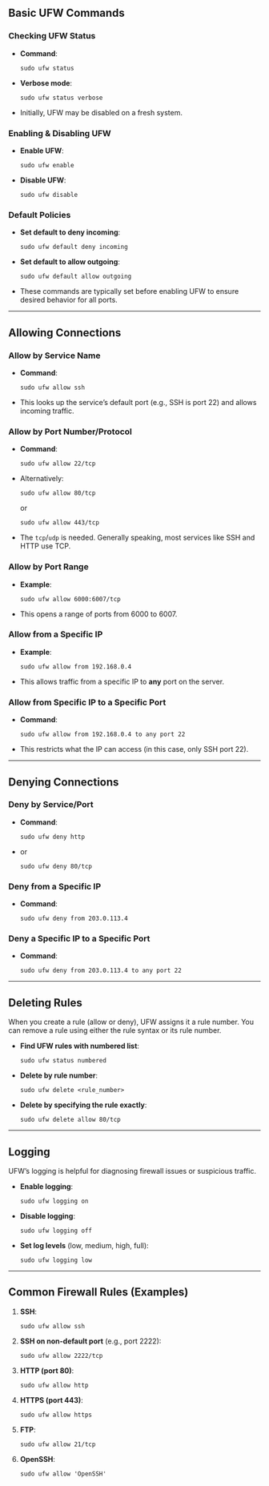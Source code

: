 ## Basic UFW Commands

### Checking UFW Status

- **Command**:
    
    ```
    sudo ufw status
    ```
    
- **Verbose mode**:
    
    ```
    sudo ufw status verbose
    ```
    
- Initially, UFW may be disabled on a fresh system.

### Enabling & Disabling UFW

- **Enable UFW**:
    
    ```
    sudo ufw enable
    ```
    
- **Disable UFW**:
    
    ```
    sudo ufw disable
    ```
    

### Default Policies

- **Set default to deny incoming**:
    
    ```
    sudo ufw default deny incoming
    ```
    
- **Set default to allow outgoing**:
    
    ```
    sudo ufw default allow outgoing
    ```
    
- These commands are typically set before enabling UFW to ensure desired behavior for all ports.

---

## Allowing Connections

### Allow by Service Name

- **Command**:
    
    ```
    sudo ufw allow ssh
    ```
    
- This looks up the service’s default port (e.g., SSH is port 22) and allows incoming traffic.

### Allow by Port Number/Protocol

- **Command**:
    
    ```
    sudo ufw allow 22/tcp
    ```
    
- Alternatively:
    
    ```
    sudo ufw allow 80/tcp
    ```
    
    or
    
    ```
    sudo ufw allow 443/tcp
    ```
    
- The `tcp`/`udp` is needed. Generally speaking, most services like SSH and HTTP use TCP.

### Allow by Port Range

- **Example**:
    
    ```
    sudo ufw allow 6000:6007/tcp
    ```
    
- This opens a range of ports from 6000 to 6007.

### Allow from a Specific IP

- **Example**:
    
    ```
    sudo ufw allow from 192.168.0.4
    ```
    
- This allows traffic from a specific IP to **any** port on the server.

### Allow from Specific IP to a Specific Port

- **Command**:
    
    ```
    sudo ufw allow from 192.168.0.4 to any port 22
    ```
    
- This restricts what the IP can access (in this case, only SSH port 22).

---

## Denying Connections

### Deny by Service/Port

- **Command**:
    
    ```
    sudo ufw deny http
    ```
    
- or
    
    ```
    sudo ufw deny 80/tcp
    ```
    

### Deny from a Specific IP

- **Command**:
    
    ```
    sudo ufw deny from 203.0.113.4
    ```
    

### Deny a Specific IP to a Specific Port

- **Command**:
    
    ```
    sudo ufw deny from 203.0.113.4 to any port 22
    ```
    

---

## Deleting Rules

When you create a rule (allow or deny), UFW assigns it a rule number. You can remove a rule using either the rule syntax or its rule number.

- **Find UFW rules with numbered list**:
    
    ```
    sudo ufw status numbered
    ```
    
- **Delete by rule number**:
    
    ```
    sudo ufw delete <rule_number>
    ```
    
- **Delete by specifying the rule exactly**:
    
    ```
    sudo ufw delete allow 80/tcp
    ```
    

---

## Logging

UFW’s logging is helpful for diagnosing firewall issues or suspicious traffic.

- **Enable logging**:
    
    ```
    sudo ufw logging on
    ```
    
- **Disable logging**:
    
    ```
    sudo ufw logging off
    ```
    
- **Set log levels** (low, medium, high, full):
    
    ```
    sudo ufw logging low
    ```
    

---

## Common Firewall Rules (Examples)

1. **SSH**:
    
    ```
    sudo ufw allow ssh
    ```
    
2. **SSH on non-default port** (e.g., port 2222):
    
    ```
    sudo ufw allow 2222/tcp
    ```
    
3. **HTTP (port 80)**:
    
    ```
    sudo ufw allow http
    ```
    
4. **HTTPS (port 443)**:
    
    ```
    sudo ufw allow https
    ```
    
5. **FTP**:
    
    ```
    sudo ufw allow 21/tcp
    ```
    
6. **OpenSSH**:
    
    ```
    sudo ufw allow 'OpenSSH'
    ```
    